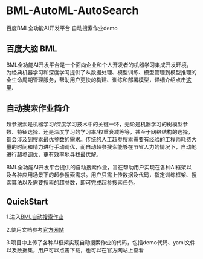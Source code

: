 # BML-AutoML-AutoSearch
百度BML全功能AI开发平台 自动搜索作业demo   
## 百度大脑 BML   
BML全功能AI开发平台是一个面向企业和个人开发者的机器学习集成开发环境，为经典机器学习和深度学习提供了从数据处理、模型训练、模型管理到模型推理的全生命周期管理服务，帮助用户更快的构建、训练和部署模型，详细介绍点击[这里](https://ai.baidu.com/ai-doc/BML/Ekhvg0smz). 
## 自动搜索作业简介   
超参搜索是机器学习/深度学习技术中的关键一环，无论是机器学习的树模型参数、特征选择、还是深度学习的学习率/权重衰减等等，甚至于网络结构的选择，都会涉及到搜索最优参数的需求。传统的人工超参搜索需要有经验的工程师耗费大量的时间和精力进行手动调优，而自动超参搜索能够在节省人力的情况下，自动地进行超参调优，更有效率地寻找最优解。

BML全功能AI开发平台提供的自动搜索作业，旨在帮助用户实现在各种AI框架以及各种应用场景下的超参搜索需求。用户只需上传数据及代码，指定训练框架、搜索算法以及需要搜索的超参数，即可完成超参搜索任务。

## QuickStart     
1.进入[BML自动搜索作业](https://ai.baidu.com/bml/app/project/autoSearch/list)   
   
2.使用文档参考[官方网站](https://ai.baidu.com/ai-doc/BML/0kszfqj1s)   
   
3.项目中上传了各种AI框架实现自动搜索作业的代码，包括demo代码、yaml文件以及数据集，用户可以点击下载，也可以在官方网站上查看    
    
